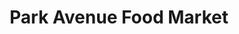 ---
title: "Park Avenue Food Market"
url: /lower-hutt/park-avenue-food-market/
shop: convenience
---